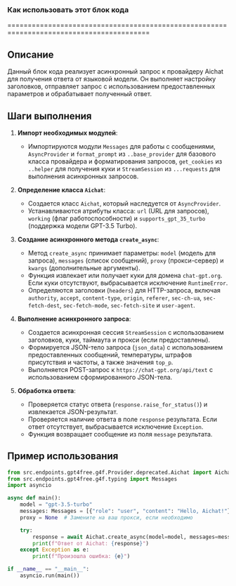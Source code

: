 ### Как использовать этот блок кода
=========================================================================================

Описание
-------------------------
Данный блок кода реализует асинхронный запрос к провайдеру Aichat для получения ответа от языковой модели. Он выполняет настройку заголовков, отправляет запрос с использованием предоставленных параметров и обрабатывает полученный ответ.

Шаги выполнения
-------------------------
1. **Импорт необходимых модулей**:
   - Импортируются модули `Messages` для работы с сообщениями, `AsyncProvider` и `format_prompt` из `..base_provider` для базового класса провайдера и форматирования запросов, `get_cookies` из `..helper` для получения куки и `StreamSession` из `...requests` для выполнения асинхронных запросов.

2. **Определение класса `Aichat`**:
   - Создается класс `Aichat`, который наследуется от `AsyncProvider`.
   - Устанавливаются атрибуты класса: `url` (URL для запросов), `working` (флаг работоспособности) и `supports_gpt_35_turbo` (поддержка модели GPT-3.5 Turbo).

3. **Создание асинхронного метода `create_async`**:
   - Метод `create_async` принимает параметры: `model` (модель для запроса), `messages` (список сообщений), `proxy` (прокси-сервер) и `kwargs` (дополнительные аргументы).
   - Функция извлекает или получает куки для домена `chat-gpt.org`. Если куки отсутствуют, выбрасывается исключение `RuntimeError`.
   - Определяются заголовки (`headers`) для HTTP-запроса, включая `authority`, `accept`, `content-type`, `origin`, `referer`, `sec-ch-ua`, `sec-fetch-dest`, `sec-fetch-mode`, `sec-fetch-site` и `user-agent`.

4. **Выполнение асинхронного запроса**:
   - Создается асинхронная сессия `StreamSession` с использованием заголовков, куки, таймаута и прокси (если предоставлены).
   - Формируется JSON-тело запроса (`json_data`) с использованием предоставленных сообщений, температуры, штрафов присутствия и частоты, а также значения `top_p`.
   - Выполняется POST-запрос к `https://chat-gpt.org/api/text` с использованием сформированного JSON-тела.

5. **Обработка ответа**:
   - Проверяется статус ответа (`response.raise_for_status()`) и извлекается JSON-результат.
   - Проверяется наличие ответа в поле `response` результата. Если ответ отсутствует, выбрасывается исключение `Exception`.
   - Функция возвращает сообщение из поля `message` результата.

Пример использования
-------------------------

```python
from src.endpoints.gpt4free.g4f.Provider.deprecated.Aichat import Aichat
from src.endpoints.gpt4free.g4f.typing import Messages
import asyncio

async def main():
    model = "gpt-3.5-turbo"
    messages: Messages = [{"role": "user", "content": "Hello, Aichat!"}]
    proxy = None  # Замените на ваш прокси, если необходимо

    try:
        response = await Aichat.create_async(model=model, messages=messages, proxy=proxy)
        print(f"Ответ от Aichat: {response}")
    except Exception as e:
        print(f"Произошла ошибка: {e}")

if __name__ == "__main__":
    asyncio.run(main())